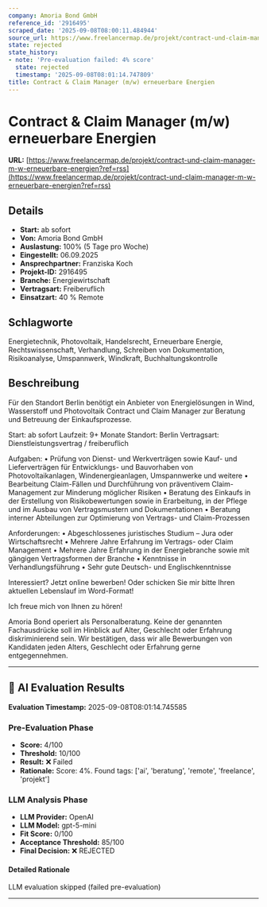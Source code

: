 ```yaml
---
company: Amoria Bond GmbH
reference_id: '2916495'
scraped_date: '2025-09-08T08:00:11.484944'
source_url: https://www.freelancermap.de/projekt/contract-und-claim-manager-m-w-erneuerbare-energien?ref=rss
state: rejected
state_history:
- note: 'Pre-evaluation failed: 4% score'
  state: rejected
  timestamp: '2025-09-08T08:01:14.747809'
title: Contract & Claim Manager (m/w) erneuerbare Energien
---
```



# Contract & Claim Manager (m/w) erneuerbare Energien
**URL:** [https://www.freelancermap.de/projekt/contract-und-claim-manager-m-w-erneuerbare-energien?ref=rss](https://www.freelancermap.de/projekt/contract-und-claim-manager-m-w-erneuerbare-energien?ref=rss)
## Details
- **Start:** ab sofort
- **Von:** Amoria Bond GmbH
- **Auslastung:** 100% (5 Tage pro Woche)
- **Eingestellt:** 06.09.2025
- **Ansprechpartner:** Franziska Koch
- **Projekt-ID:** 2916495
- **Branche:** Energiewirtschaft
- **Vertragsart:** Freiberuflich
- **Einsatzart:** 40
                                                % Remote

## Schlagworte
Energietechnik, Photovoltaik, Handelsrecht, Erneuerbare Energie, Rechtswissenschaft, Verhandlung, Schreiben von Dokumentation, Risikoanalyse, Umspannwerk, Windkraft, Buchhaltungskontrolle

## Beschreibung
Für den Standort Berlin benötigt ein Anbieter von Energielösungen in Wind, Wasserstoff und Photovoltaik Contract und Claim Manager zur Beratung und Betreuung der Einkaufsprozesse.

Start: ab sofort
Laufzeit: 9+ Monate
Standort: Berlin
Vertragsart: Dienstleistungsvertrag / freiberuflich

Aufgaben:
• Prüfung von Dienst- und Werkverträgen sowie Kauf- und Lieferverträgen für Entwicklungs- und Bauvorhaben von Photovoltaikanlagen, Windenergieanlagen, Umspannwerke und weitere
• Bearbeitung Claim-Fällen und Durchführung von präventivem Claim-Management zur Minderung möglicher Risiken
• Beratung des Einkaufs in der Erstellung von Risikobewertungen sowie in Erarbeitung, in der Pflege und im Ausbau von Vertragsmustern und Dokumentationen
• Beratung interner Abteilungen zur Optimierung von Vertrags- und Claim-Prozessen

Anforderungen:
• Abgeschlossenes juristisches Studium – Jura oder Wirtschaftsrecht
• Mehrere Jahre Erfahrung im Vertrags- oder Claim Management
• Mehrere Jahre Erfahrung in der Energiebranche sowie mit gängigen Vertragsformen der Branche
• Kenntnisse in Verhandlungsführung
• Sehr gute Deutsch- und Englischkenntnisse

Interessiert? Jetzt online bewerben! Oder schicken Sie mir bitte Ihren aktuellen Lebenslauf im Word-Format!

Ich freue mich von Ihnen zu hören!

Amoria Bond operiert als Personalberatung. Keine der genannten Fachausdrücke soll im Hinblick auf Alter, Geschlecht oder Erfahrung diskriminierend sein. Wir bestätigen, dass wir alle Bewerbungen von Kandidaten jeden Alters, Geschlecht oder Erfahrung gerne entgegennehmen.

---

## 🤖 AI Evaluation Results

**Evaluation Timestamp:** 2025-09-08T08:01:14.745585

### Pre-Evaluation Phase
- **Score:** 4/100
- **Threshold:** 10/100
- **Result:** ❌ Failed
- **Rationale:** Score: 4%. Found tags: ['ai', 'beratung', 'remote', 'freelance', 'projekt']

### LLM Analysis Phase
- **LLM Provider:** OpenAI
- **LLM Model:** gpt-5-mini
- **Fit Score:** 0/100
- **Acceptance Threshold:** 85/100
- **Final Decision:** ❌ REJECTED

#### Detailed Rationale
LLM evaluation skipped (failed pre-evaluation)

---
